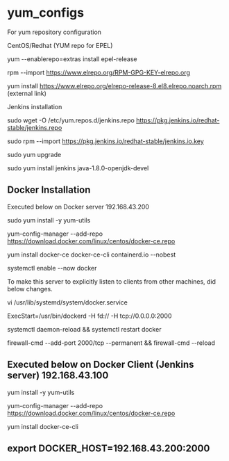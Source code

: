# yum_configs
For yum repository configuration

CentOS/Redhat (YUM repo for EPEL)

yum --enablerepo=extras install epel-release

rpm --import https://www.elrepo.org/RPM-GPG-KEY-elrepo.org

yum install https://www.elrepo.org/elrepo-release-8.el8.elrepo.noarch.rpm (external link)


Jenkins installation

sudo wget -O /etc/yum.repos.d/jenkins.repo  https://pkg.jenkins.io/redhat-stable/jenkins.repo
    
sudo rpm --import https://pkg.jenkins.io/redhat-stable/jenkins.io.key

sudo yum upgrade

sudo yum install jenkins java-1.8.0-openjdk-devel



Docker Installation
--------------------------
Executed below on Docker server 192.168.43.200

sudo yum install -y yum-utils

yum-config-manager  --add-repo  https://download.docker.com/linux/centos/docker-ce.repo
    
 yum install docker-ce docker-ce-cli containerd.io --nobest
 
 systemctl enable --now docker
 
 To make this server to explicitly listen to clients from other machines, did below changes.
 
  vi /usr/lib/systemd/system/docker.service
  
  ExecStart=/usr/bin/dockerd -H fd:// -H tcp://0.0.0.0:2000
  
  systemctl daemon-reload && systemctl restart docker
  
  firewall-cmd --add-port 2000/tcp --permanent &&   firewall-cmd --reload
  
  Executed below on Docker Client (Jenkins server) 192.168.43.100
  -----------------------------------------------------------------
  
  yum install -y yum-utils
  
  yum-config-manager --add-repo  https://download.docker.com/linux/centos/docker-ce.repo
    
 yum install docker-ce-cli 
 
 export DOCKER_HOST=192.168.43.200:2000
--------------------------------------------------------------------------------------------
  
 

 
 

